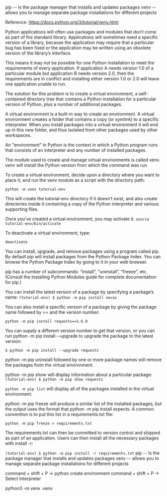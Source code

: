 pip -- Is the package manager that installs and updates packages
venv -- allows you to manage separate package installations for different projects 

Reference: https://docs.python.org/3/tutorial/venv.html 

Python applications will often use packages and modules that don’t come as part of the standard library. Applications will sometimes need a specific version of a library, because the application may require that a particular bug has been fixed or the application may be written using an obsolete version of the library’s interface.

This means it may not be possible for one Python installation to meet the requirements of every application. If application A needs version 1.0 of a particular module but application B needs version 2.0, then the requirements are in conflict and installing either version 1.0 or 2.0 will leave one application unable to run.

The solution for this problem is to create a virtual environment, a self-contained directory tree that contains a Python installation for a particular version of Python, plus a number of additional packages.

A virtual environment is a built-in way to create an environment. A virtual environment creates a folder that contains a copy (or symlink) to a specific interpreter. When you install packages into a virtual environment it will end up in this new folder, and thus isolated from other packages used by other workspaces.

An "environment" in Python is the context in which a Python program runs that consists of an interpreter and any number of installed packages.

The module used to create and manage virtual environments is called venv. venv will install the Python version from which the command was run 

To create a virtual environment, decide upon a directory where you want to place it, and run the venv module as a script with the directory path:

`python -m venv tutorial-env`

This will create the tutorial-env directory if it doesn’t exist, and also create directories inside it containing a copy of the Python interpreter and various supporting files.

Once you’ve created a virtual environment, you may activate it.
`source tutorial-env/bin/activate`

To deactivate a virtual environment, type:

`deactivate`

You can install, upgrade, and remove packages using a program called pip. By default pip will install packages from the Python Package Index. You can browse the Python Package Index by going to it in your web browser.

pip has a number of subcommands: “install”, “uninstall”, “freeze”, etc. (Consult the Installing Python Modules guide for complete documentation for pip.)

You can install the latest version of a package by specifying a package’s name:
`(tutorial-env) $ python -m pip install novas`



You can also install a specific version of a package by giving the package name followed by == and the version number:

`python -m pip install requests==2.6.0`

You can supply a different version number to get that version, or you can run python -m pip install --upgrade to upgrade the package to the latest version:

`$ python -m pip install --upgrade requests`


python -m pip uninstall followed by one or more package names will remove the packages from the virtual environment.

python -m pip show will display information about a particular package:
`(tutorial-env) $ python -m pip show requests`

`python -m pip list` will display all of the packages installed in the virtual environment:

python -m pip freeze will produce a similar list of the installed packages, but the output uses the format that python -m pip install expects. A common convention is to put this list in a requirements.txt file:

`python -m pip freeze > requirements.txt`

The requirements.txt can then be committed to version control and shipped as part of an application. Users can then install all the necessary packages with install -r:

`(tutorial-env) $ python -m pip install -r requirements.txt`
pip -- Is the package manager that installs and updates packages
venv -- allows you to manage separate package installations for different projects 

command + shift + P -> python create environment
command + shift + P -> Select Interpreter

python3 -m venv .venv